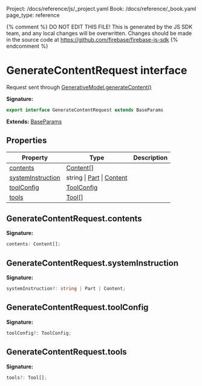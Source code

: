 Project: /docs/reference/js/_project.yaml
Book: /docs/reference/_book.yaml
page_type: reference

{% comment %}
DO NOT EDIT THIS FILE!
This is generated by the JS SDK team, and any local changes will be
overwritten. Changes should be made in the source code at
https://github.com/firebase/firebase-js-sdk
{% endcomment %}

# GenerateContentRequest interface
Request sent through [GenerativeModel.generateContent()](./vertexai.generativemodel.md#generativemodelgeneratecontent)

<b>Signature:</b>

```typescript
export interface GenerateContentRequest extends BaseParams 
```
<b>Extends:</b> [BaseParams](./vertexai.baseparams.md#baseparams_interface)

## Properties

|  Property | Type | Description |
|  --- | --- | --- |
|  [contents](./vertexai.generatecontentrequest.md#generatecontentrequestcontents) | [Content](./vertexai.content.md#content_interface)<!-- -->\[\] |  |
|  [systemInstruction](./vertexai.generatecontentrequest.md#generatecontentrequestsysteminstruction) | string \| [Part](./vertexai.md#part) \| [Content](./vertexai.content.md#content_interface) |  |
|  [toolConfig](./vertexai.generatecontentrequest.md#generatecontentrequesttoolconfig) | [ToolConfig](./vertexai.toolconfig.md#toolconfig_interface) |  |
|  [tools](./vertexai.generatecontentrequest.md#generatecontentrequesttools) | [Tool](./vertexai.md#tool)<!-- -->\[\] |  |

## GenerateContentRequest.contents

<b>Signature:</b>

```typescript
contents: Content[];
```

## GenerateContentRequest.systemInstruction

<b>Signature:</b>

```typescript
systemInstruction?: string | Part | Content;
```

## GenerateContentRequest.toolConfig

<b>Signature:</b>

```typescript
toolConfig?: ToolConfig;
```

## GenerateContentRequest.tools

<b>Signature:</b>

```typescript
tools?: Tool[];
```
